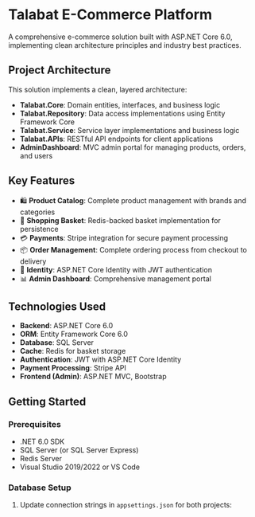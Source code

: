 # Talabat E-Commerce Platform

A comprehensive e-commerce solution built with ASP.NET Core 6.0, implementing clean architecture principles and industry best practices.

## Project Architecture

This solution implements a clean, layered architecture:

- **Talabat.Core**: Domain entities, interfaces, and business logic
- **Talabat.Repository**: Data access implementations using Entity Framework Core
- **Talabat.Service**: Service layer implementations and business logic
- **Talabat.APIs**: RESTful API endpoints for client applications
- **AdminDashboard**: MVC admin portal for managing products, orders, and users

## Key Features

- 🛍️ **Product Catalog**: Complete product management with brands and categories
- 🛒 **Shopping Basket**: Redis-backed basket implementation for persistence
- 💳 **Payments**: Stripe integration for secure payment processing
- 📦 **Order Management**: Complete ordering process from checkout to delivery
- 👤 **Identity**: ASP.NET Core Identity with JWT authentication
- 📊 **Admin Dashboard**: Comprehensive management portal

## Technologies Used

- **Backend**: ASP.NET Core 6.0
- **ORM**: Entity Framework Core 6.0
- **Database**: SQL Server
- **Cache**: Redis for basket storage
- **Authentication**: JWT with ASP.NET Core Identity
- **Payment Processing**: Stripe API
- **Frontend (Admin)**: ASP.NET MVC, Bootstrap

## Getting Started

### Prerequisites
- .NET 6.0 SDK
- SQL Server (or SQL Server Express)
- Redis Server
- Visual Studio 2019/2022 or VS Code

### Database Setup

1. Update connection strings in `appsettings.json` for both projects:
